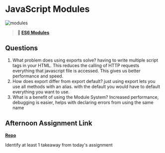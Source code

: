 # JavaScript Modules

![modules](https://bcw.blob.core.windows.net/public/img/1015719031845190)

> **📖 [ES6 Modules](https://codeworksacademy.com/fs-student-guide/resources/wk3/01-Modules)**

## Questions

1. What problem does using exports solve?
having to write multiple script tags in your HTML. This reduces the calling of HTTP requests everything that  javascript file is accessed. This gives us better performance and speed. 
2. How does export differ from export default?
just using export lets you use all methods with an alias. with the default you would have to default everything you want to use. 
3. What is a benefit of using the Module System?
Increased performance, debugging is easier, helps with declaring errors from using the same name
## Afternoon Assignment Link

**[Repo](https://bdvassar.github.io/w3d1-gameNight/)**

Identify at least 1 takeaway from today's assignment
